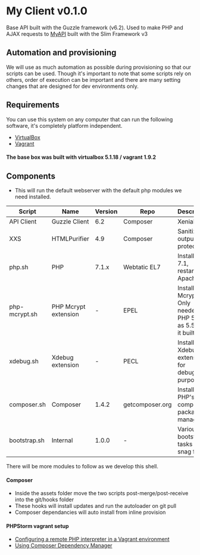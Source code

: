 # My Client v0.1.0

Base API built with the Guzzle framework (v6.2). Used to make PHP and AJAX requests to [MyAPI](https://github.com/dreboard/myapi) built with the Slim Framework v3

## Automation and provisioning

We will use as much automation as possible during provisioning so that our scripts can be used. Though it's important to note that some scripts rely on others, order of execution can be important and there are many setting changes that are designed for dev environments only.  

## Requirements

You can use this system on any computer that can run the following software, it's completely platform independent.

- [VirtualBox](http://www.virtualbox.org/wiki/Downloads) 
- [Vagrant](http://www.vagrantup.com/downloads)

#### The base box was built with virtualbox 5.1.18 / vagrant 1.9.2

## Components

- This will run the default webserver with the default php modules we need installed.

|Script               |Name|Version|Repo|Description|
|---------------------|--------|-------|----|-----------|
|API Client             |Guzzle Client             |6.2|Composer|Xenial64
|XXS            |HTMLPurifier             |4.9|Composer|Sanitize output (xxs protection)
|php.sh            |PHP                |7.1.x|Webtatic EL7|Installs PHP 7.1, restarts Apache
|php-mcrypt.sh        |PHP Mcrypt extension|-|EPEL|Installs Mcrypt. Only needed for PHP 5.3.x as 5.5 has it built-in.
|xdebug.sh 		      |Xdebug extension   |-|PECL|Install Xdebug extension for debugging purposes.
|composer.sh          |Composer|1.4.2|getcomposer.org|Installs PHP's composer package manager
|bootstrap.sh         |Internal|1.0.0|-|Various bootstrap tasks and snag fixes

There will be more modules to follow as we develop this shell.

#### Composer
- Inside the assets folder move the two scripts post-merge/post-receive into the git/hooks folder
- These hooks will install updates and run the autoloader on git pull
- Composer dependancies will auto install from inline provision


#### PHPStorm vagrant setup

- [Configuring a remote PHP interpreter in a Vagrant environment ](https://www.jetbrains.com/help/phpstorm/configuring-remote-php-interpreters.html)
- [Using Composer Dependency Manager](https://www.jetbrains.com/help/phpstorm/using-composer-dependency-manager.html)



